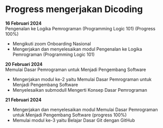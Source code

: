 # Progress mengerjakan Dicoding

**16 Februari 2024**<br>
Pengenalan ke Logika Pemrograman (Programming Logic 101) (Progress 100%)
* Mengikuti zoom Onboarding Nasional
* Mengerjakan dan menyelesaikan modul Pengenalan ke Logika Pemrograman (Programming Logic 101)

**20 Februari 2024**<br>
Memulai Dasar Pemrograman untuk Menjadi Pengembang Software
* Mengerjakan modul ke-2 yaitu Memulai Dasar Pemrograman untuk Menjadi Pengembang Software
* Menyelesaikan submodull Mengerti Konsep Dasar Pemrograman

**21 Februari 2024**<br>
* Mengerjakan dan menyelesaikan modul Memulai Dasar Pemrograman untuk Menjadi Pengembang Software (progress 100%)
* Memulai modul ke-3 yaitu Belajar Dasar Git dengan GitHub

